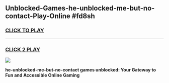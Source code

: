 
## Unblocked-Games-he-unblocked-me-but-no-contact-Play-Online #fd8sh
<h3>
<a href="https://news.freeplayer.one?title=he-unblocked-me-but-no-contact&ref=3">CLICK TO PLAY</a></h3>
<hr>

<h3>
<a href="https://news.freeplayer.one?title=he-unblocked-me-but-no-contact&ref=3">CLICK 2 PLAY</a>
  
</h3>

<a href="https://news.freeplayer.one?title=he-unblocked-me-but-no-contact&ref=3"><img src="https://clearcache.store/games.png"></a>


**he-unblocked-me-but-no-contact games unblocked: Your Gateway to Fun and Accessible Online Gaming**
